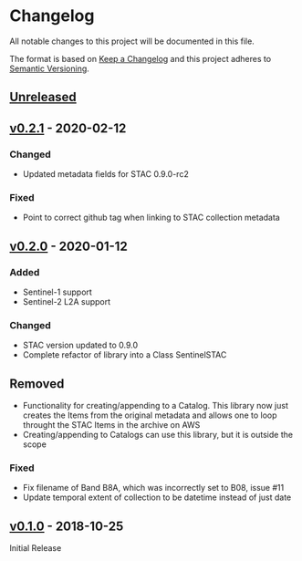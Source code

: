 # Changelog
All notable changes to this project will be documented in this file.

The format is based on [Keep a Changelog](http://keepachangelog.com/en/1.0.0/)
and this project adheres to [Semantic Versioning](http://semver.org/spec/v2.0.0.html).

## [Unreleased]

## [v0.2.1] - 2020-02-12

### Changed
- Updated metadata fields for STAC 0.9.0-rc2

### Fixed
- Point to correct github tag when linking to STAC collection metadata

## [v0.2.0] - 2020-01-12

### Added
- Sentinel-1 support
- Sentinel-2 L2A support

### Changed
- STAC version updated to 0.9.0
- Complete refactor of library into a Class SentinelSTAC

## Removed
- Functionality for creating/appending to a Catalog. This library now just creates the Items from the original metadata and allows one to loop throught the STAC Items in the archive on AWS
- Creating/appending to Catalogs can use this library, but it is outside the scope

### Fixed
- Fix filename of Band B8A, which was incorrectly set to B08, issue #11
- Update temporal extent of collection to be datetime instead of just date

## [v0.1.0] - 2018-10-25

Initial Release

[Unreleased]: https://github.com/sat-utils/sat-stac-sentinel/compare/0.1.0...HEAD
[v0.2.1]: https://github.com/sat-utils/sat-stac-sentinel/compare/0.2.0...0.2.1
[v0.2.0]: https://github.com/sat-utils/sat-stac-sentinel/compare/0.1.0...0.2.0
[v0.1.0]: https://github.com/sat-utils/sat-stac-sentinel/tree/0.1.0